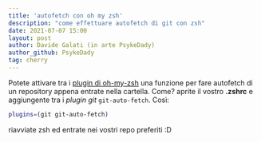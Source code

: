 ```yaml
---
title: 'autofetch con oh my zsh'
description: "come effettuare autofetch di git con zsh"
date: 2021-07-07 15:00
layout: post
author: Davide Galati (in arte PsykeDady)
author_github: PsykeDady
tag: cherry
---
```


Potete attivare tra i [plugin di oh-my-zsh](https://feed.linuxpeople.org/posts/oh-my-god-zsh/) una funzione per fare autofetch di un repository appena entrate nella cartella. Come? aprite il vostro **.zshrc** e aggiungente tra i *plugin git* `git-auto-fetch`.
Così: 
```bash
plugins=(git git-auto-fetch)
```

riavviate zsh ed entrate nei vostri repo preferiti :D 

